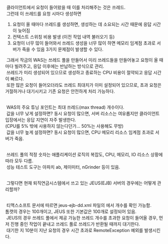 ﻿&nbsp;클라이언트에서 요청이 들어왔을 때 이를 처리해주는 것은 쓰레드.<br/>
&nbsp;그런데 이 쓰레드를 요청 시마다 생성하면<br/>
1. 요청이 올 때마다 쓰레드를 생성하면, 생성하는 데 소요되는 시간 때문에 응답 시간이 늦어짐
2. 컨텍스트 스위칭 비용 발생 (이전 작업 내역 불러오기 등)
3. 요청이 너무 많이 들어와서 쓰레드 생성을 너무 많이 하면 메모리 임계점 초과로 서버가 죽을 수 있음
3가지 문제점이 발생할 수 있다.

&nbsp;그래서 작금의 WAS는 쓰레드 풀을 만들어서 미리 쓰레드들을 만들어놓고 요청이 올 때마다 빌려주고, 응답 이후에는 반납하는 방식으로 관리.<br/>
&nbsp;쓰레드가 미리 생성되어 있으므로 생성하고 종료하는 CPU 비용이 절약되고 응답 시간이 빠르다.<br/>
&nbsp;또한 많은 요청이 들어오더라도 쓰레드 최대치가 이미 설정되어 있으므로, 초과 요청은 거절하거나 대기시키고 기존 요청은 안전하게 처리 가능하다.<br/><br/>

&nbsp;WAS의 주요 튜닝 포인트는 최대 쓰레드(max thread) 개수이다.<br/>
&nbsp;값을 너무 낮게 설정하면? 동시 요청이 많으면, 서버 리소스는 여유롭지만 클라이언트 입장에서는 응답 지연이 자주 발생한다.<br/>
(CPU를 5% 밖에 사용하지 않는다던가... 50%는 사용해도 무방)<br/>
&nbsp;값을 너무 높게 설정하면? 동시 요청이 많으면, CPU 메모리 리소스 임계점 초과로 서버가 죽음.<br/><br/>

&nbsp;쓰레드 풀의 적정 숫자는 애플리케이션 로직의 복잡도, CPU, 메모리, IO 리소스 상황에 따라 모두 다름.<br/>
&nbsp;성능 테스트 도구는 아파치 ab, 제이미터, nGrinder 등이 있음.<br/><br/>

&nbsp;그렇다면 현재 퇴직연금시스템에서 쓰고 있는 JEUS(EJB) 서버의 경우에는 어떻게 관리할까?<br/><br/>

&nbsp;티맥스소프트 문서에 따르면 jeus-ejb-dd.xml 파일의 <thread-max></thread-max>에서 개수를 확인 가능함.<br/>
톰캣의 경우는 100개이고, JEUS 또한 기본값은 100개로 설정되어 있음.<br/>
&nbsp;JEUS의 경우 쓰레드 풀에서 제공 가능한 쓰레드 개수를 초과한 요청이 들어올 경우, 먼저 진행 중인 작업이 끝내고 쓰레드 풀로 쓰레드가 반환될 때까지 대기한다.<br/>
&nbsp;대기한 지 10분이 지난 요청의 경우 시간 초과로 RemoteException 예외를 발생시킨다.

